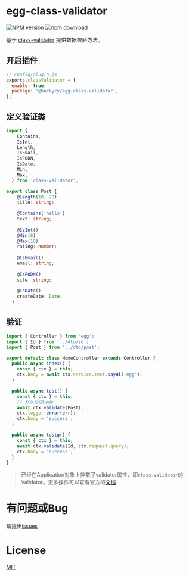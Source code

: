 # egg-class-validator

[![NPM version][npm-image]][npm-url]
[![npm download][download-image]][download-url]

[npm-image]: https://img.shields.io/npm/v/@hackycy/egg-class-validator.svg?style=flat-square
[npm-url]: https://npmjs.org/package/@hackycy/egg-class-validator
[download-image]: https://img.shields.io/npm/dm/@hackycy/egg-class-validator.svg?style=flat-square
[download-url]: https://npmjs.org/package/@hackycy/egg-class-validator

<!--
Description here.
-->

基于 [class-validator](https://github.com/typestack/class-validator) 提供数据校验方法。

## 开启插件

```js
// config/plugin.js
exports.classValidator = {
  enable: true,
  package: '@hackycy/egg-class-validator',
};
```

## 定义验证类

``` typescript
import {
    Contains,
    IsInt,
    Length,
    IsEmail,
    IsFQDN,
    IsDate,
    Min,
    Max,
  } from 'class-validator';

export class Post {
    @Length(10, 20)
    title: string;
  
    @Contains('hello')
    text: string;
  
    @IsInt()
    @Min(0)
    @Max(10)
    rating: number;
  
    @IsEmail()
    email: string;
  
    @IsFQDN()
    site: string;
  
    @IsDate()
    createDate: Date;
  }
```

## 验证

``` typescript
import { Controller } from 'egg';
import { Id } from '../dto/id';
import { Post } from '../dto/post';

export default class HomeController extends Controller {
  public async index() {
    const { ctx } = this;
    ctx.body = await ctx.service.test.sayHi('egg');
  }

  public async test() {
    const { ctx } = this;
    // 默认验证body
    await ctx.validate(Post);
    ctx.logger.error(err);
    ctx.body = 'success';
  }

  public async testg() {
    const { ctx } = this;
    await ctx.validate(Id, ctx.request.query);
    ctx.body = 'success';
  }
}
```

> 已经在Application对象上挂载了validator属性，即`class-validator`的Validator。更多操作可以查看官方的[文档](https://github.com/typestack/class-validator)

# 有问题或Bug

请提出[issues](https://github.com/hackycy/egg-class-validator/issues)

# License

[MIT](LICENSE)
